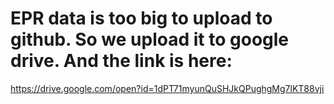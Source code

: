 # EPR data is too big to upload to github. So we upload it to google drive. And the link is here: 
https://drive.google.com/open?id=1dPT71myunQuSHJkQPughgMg7lKT88vji
